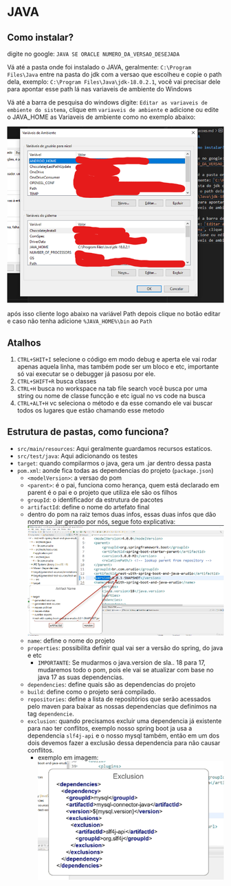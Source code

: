 # JAVA

## Como instalar?

digite no google: `JAVA SE ORACLE NUMERO_DA_VERSAO_DESEJADA`

Vá até a pasta onde foi instalado o JAVA, geralmente: `C:\Program Files\Java` entre na pasta do jdk com a versao que escolheu e copie o path dela, exemplo: `C:\Program Files\Java\jdk-18.0.2.1`, você vai precisar dele para apontar esse path lá nas variaveis de ambiente do Windows

Vá até a barra de pesquisa do windows digite: `Editar as variaveis de embiente do sistema`, clique em `variaveis de ambiente` e adicione ou edite o JAVA_HOME as Variaveis de ambiente como no exemplo abaixo:

![alt](./imgs/variaveis_de_emabiente.png)

após isso cliente logo abaixo na variável Path depois clique no botão editar e caso não tenha adicione `%JAVA_HOME%\bin` ao `Path`



## Atalhos

1. `CTRL+SHIT+I` selecione o código em modo debug e aperta ele vai rodar apenas aquela linha, mas também pode ser um bloco e etc, importante só vai executar se o debugger já pasosu por ele.
2. `CTRL+SHIFT+R` busca classes
3. `CTRL+H` busca no workspace na tab file search você busca por uma string ou nome de classe funcção e etc igual no vs code na busca
4. `CTRL+ALT+H` vc seleciona o método e da esse comando ele vai buscar todos os lugares que estão chamando esse metodo

## Estrutura de pastas, como funciona?

- `src/main/resources`: Aqui geralmente guardamos recursos estaticos.
- `src/test/java`: Aqui adicionando os testes
- `target`: quando compilarmos o java, gera um .jar dentro dessa pasta
- `pom.xml`: aonde fica todas as dependencias do projeto (`package.json`)
  - `<modelVersion>`: a versao do pom
  - `<parent>`: é o pai, funciona como herança, quem está declarado em parent é o pai e o projeto que utiliza ele são os filhos
  - `groupId`: o identificador da estrutura de pacotes
  - `artifactId`: define o nome do artefato final
  - dentro do pom na raiz temos duas infos, essas duas infos que dão nome ao .jar gerado por nós, segue foto explicativa:
    ![alt](./imgs/pom-artifact.png)
  - `name`: define o nome do projeto
  - `properties`: possibilita definir qual vai ser a versão do spring, do java e etc
    - `IMPORTANTE`: Se mudarmos o java.version de sla.. 18 para 17, mudaremos todo o pom, pois ele vai se atualizar com base no java 17 as suas dependencias.
  - `dependencies`: define quais são as dependencias do projeto
  - `build`: define como o projeto será compilado.
  - `repositories`: define a lista de repositórios que serão acessados pelo maven para baixar as nossas dependencias que definimos na tag `dependencie`.
  - `exclusion`: quando precisamos excluir uma dependencia já existente para nao ter conflitos, exemplo nosso spring boot ja usa a dependencia `slf4j-api` e o nosso mysql também, então em um dos dois devemos fazer a exclusão dessa dependencia para não causar conflitos.
    - exemplo em imagem:
      ![alt](./imgs/exclusion.png)